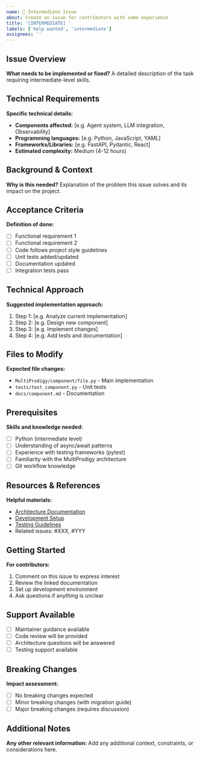 ```yaml
---
name: 🔧 Intermediate Issue
about: Create an issue for contributors with some experience
title: '[INTERMEDIATE] '
labels: ['help wanted', 'intermediate']
assignees: ''
---
```


## Issue Overview
**What needs to be implemented or fixed?**
A detailed description of the task requiring intermediate-level skills.

## Technical Requirements
**Specific technical details:**
- **Components affected:** [e.g. Agent system, LLM integration, Observability]
- **Programming languages:** [e.g. Python, JavaScript, YAML]
- **Frameworks/Libraries:** [e.g. FastAPI, Pydantic, React]
- **Estimated complexity:** Medium (4-12 hours)

## Background & Context
**Why is this needed?**
Explanation of the problem this issue solves and its impact on the project.

## Acceptance Criteria
**Definition of done:**
- [ ] Functional requirement 1
- [ ] Functional requirement 2
- [ ] Code follows project style guidelines
- [ ] Unit tests added/updated
- [ ] Documentation updated
- [ ] Integration tests pass

## Technical Approach
**Suggested implementation approach:**
1. Step 1: [e.g. Analyze current implementation]
2. Step 2: [e.g. Design new component]
3. Step 3: [e.g. Implement changes]
4. Step 4: [e.g. Add tests and documentation]

## Files to Modify
**Expected file changes:**
- `MultiProdigy/component/file.py` - Main implementation
- `tests/test_component.py` - Unit tests
- `docs/component.md` - Documentation

## Prerequisites
**Skills and knowledge needed:**
- [ ] Python (intermediate level)
- [ ] Understanding of async/await patterns
- [ ] Experience with testing frameworks (pytest)
- [ ] Familiarity with the MultiProdigy architecture
- [ ] Git workflow knowledge

## Resources & References
**Helpful materials:**
- [Architecture Documentation](../../docs/architecture.md)
- [Development Setup](../../docs/getting_started.md)
- [Testing Guidelines](../../docs/testing.md)
- Related issues: #XXX, #YYY

## Getting Started
**For contributors:**
1. Comment on this issue to express interest
2. Review the linked documentation
3. Set up development environment
4. Ask questions if anything is unclear

## Support Available
- [ ] Maintainer guidance available
- [ ] Code review will be provided
- [ ] Architecture questions will be answered
- [ ] Testing support available

## Breaking Changes
**Impact assessment:**
- [ ] No breaking changes expected
- [ ] Minor breaking changes (with migration guide)
- [ ] Major breaking changes (requires discussion)

## Additional Notes
**Any other relevant information:**
Add any additional context, constraints, or considerations here.